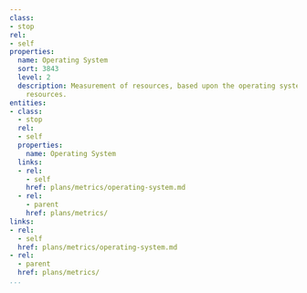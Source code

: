```yaml
---
class:
- stop
rel:
- self
properties:
  name: Operating System
  sort: 3843
  level: 2
  description: Measurement of resources, based upon the operating system for compute
    resources.
entities:
- class:
  - stop
  rel:
  - self
  properties:
    name: Operating System
  links:
  - rel:
    - self
    href: plans/metrics/operating-system.md
  - rel:
    - parent
    href: plans/metrics/
links:
- rel:
  - self
  href: plans/metrics/operating-system.md
- rel:
  - parent
  href: plans/metrics/
...
```

